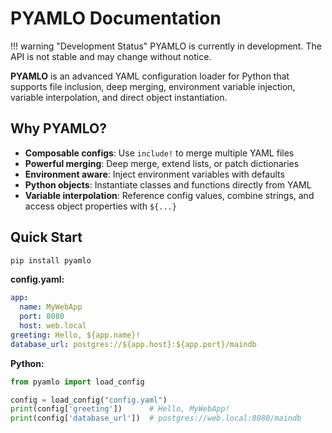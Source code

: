 # PYAMLO Documentation

!!! warning "Development Status"
    PYAMLO is currently in development. The API is not stable and may change without notice.

**PYAMLO** is an advanced YAML configuration loader for Python that supports file inclusion, deep merging, environment variable injection, variable interpolation, and direct object instantiation.

## Why PYAMLO?

- **Composable configs**: Use `include!` to merge multiple YAML files
- **Powerful merging**: Deep merge, extend lists, or patch dictionaries  
- **Environment aware**: Inject environment variables with defaults
- **Python objects**: Instantiate classes and functions directly from YAML
- **Variable interpolation**: Reference config values, combine strings, and access object properties with `${...}`


## Quick Start

```bash
pip install pyamlo
```

**config.yaml:**
```yaml
app:
  name: MyWebApp
  port: 8080
  host: web.local
greeting: Hello, ${app.name}!
database_url: postgres://${app.host}:${app.port}/maindb
```

**Python:**
```python
from pyamlo import load_config

config = load_config("config.yaml")
print(config['greeting'])      # Hello, MyWebApp!
print(config['database_url'])  # postgres://web.local:8080/maindb
```